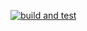 [![build and test](https://github.com/Satana6699/l4_web-api/actions/workflows/dotnet-desktop.yml/badge.svg)](https://github.com/Satana6699/l4_web-api/actions/workflows/dotnet-desktop.yml)
